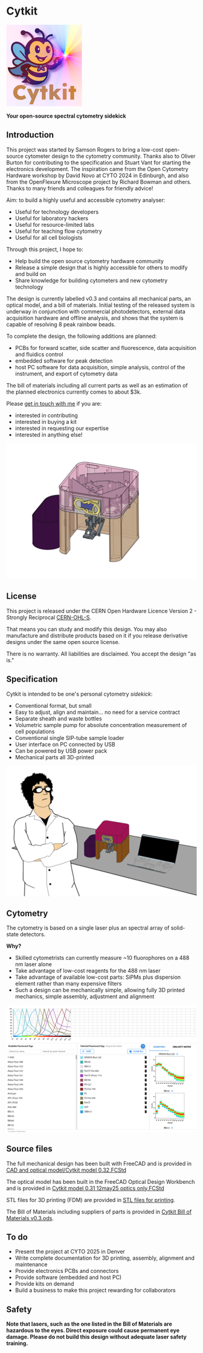 # Cytkit
![Cytkit bee mascot](/Presentation%20materials/cytkit_logo_bee_thumb.png)

__Your open-source spectral cytometry sidekick__ 

## Introduction
This project was started by Samson Rogers to bring a low-cost open-source cytometer design to the cytometry community. Thanks also to Oliver Burton for contributing to the specification and Stuart Vant for starting the electronics development. The inspiration came from the Open Cytometry Hardware workshop by David Novo at CYTO 2024 in Edinburgh, and also from the OpenFlexure Microscope project by Richard Bowman and others. Thanks to many friends and colleagues for friendly advice!

Aim: to build a highly useful and accessible cytometry analyser:
- Useful for technology developers 
- Useful for laboratory hackers
- Useful for resource-limited labs
- Useful for teaching flow cytometry
- Useful for all cell biologists

Through this project, I hope to: 
- Help build the open source cytometry hardware community
- Release a simple design that is highly accessible for others to modify and build on
- Share knowledge for building cytometers and new cytometry technology

The design is currently labelled v0.3 and contains all mechanical parts, an optical model, and a bill of materials. Initial testing of the released system is underway in conjunction with commercial photodetectors, external data acquisition hardware and offline analysis, and shows that the system is capable of resolving 8 peak rainbow beads. 

To complete the design, the following additions are planned:
- PCBs for forward scatter, side scatter and fluorescence, data acquisition and fluidics control
- embedded software for peak detection
- host PC software for data acquisition, simple analysis, control of the instrument, and export of cytometry data

The bill of materials including all current parts as well as an estimation of the planned electronics currently comes to about $3k. 

Please [get in touch with me](https://www.linkedin.com/in/salmanrogers/) if you are:
- interested in contributing
- interested in buying a kit
- interested in requesting our expertise
- interested in anything else!

![Cytkit CAD render](/Presentation%20materials/cytkit%200.3%20transparent.png)

## License
This project is released under the CERN Open Hardware Licence Version 2 - Strongly Reciprocal [CERN-OHL-S](https://opensource.org/license/cern-ohl-s). 

That means you can study and modify this design. You may also manufacture and distribute products based on it if you release derivative designs under the same open source license. 

There is no warranty. All liabilities are disclaimed. You accept the design "as is." 

## Specification
Cytkit is intended to be one's personal cytometry _sidekick_:
- Conventional format, but small
- Easy to adjust, align and maintain... no need for a service contract
- Separate sheath and waste bottles
- Volumetric sample pump for absolute concentration measurement of cell populations
- Conventional single SIP-tube sample loader 
- User interface on PC connected by USB
- Can be powered by USB power pack
- Mechanical parts all 3D-printed

![Cytkit bench scene with scientist](/Presentation%20materials/cytkit%20on%20bench%20scene.png)

## Cytometry
The cytometry is based on a single laser plus an spectral array of solid-state detectors.

__Why?__

- Skilled cytometrists can currently measure ~10 fluorophores on a 488 nm laser alone
- Take advantage of low-cost reagents for the 488 nm laser
- Take advantage of available low-cost parts: SiPMs plus dispersion element rather than many expensive filters
- Such a design can be mechanically simple, allowing fully 3D printed mechanics, simple assembly, adjustment and alignment

![Cytkit cytometry spec](/Presentation%20materials/Burton%2010-colours%20on%20488.png)

## Source files
The full mechanical design has been built with FreeCAD and is provided in [CAD and optical model/Cytkit model 0.32.FCStd](/CAD%20and%20optical%20model/Cytkit%20model%200.32.FCStd)

The optical model has been built in the FreeCAD Optical Design Workbench and is provided in [Cytkit model 0.31 12may25 optics only.FCStd](/CAD%20and%20optical%20model/Cytkit%20model%200.31%2012may25%20optics%20only.FCStd)

STL files for 3D printing (FDM) are provided in [STL files for printing](/STL%20files%20for%20printing).

The Bill of Materials including suppliers of parts is provided in [Cytkit Bill of Materials v0.3.ods](/Cytkit%20Bill%20of%20Materials%20v0.3.ods).

## To do
- Present the project at CYTO 2025 in Denver
- Write complete documentation for 3D printing, assembly, alignment and maintenance
- Provide electronics PCBs and connectors
- Provide software (embedded and host PC)
- Provide kits on demand
- Build a business to make this project rewarding for collaborators

## Safety
**Note that lasers, such as the one listed in the Bill of Materials are hazardous to the eyes. Direct exposure could cause permanent eye damage. Please do not build this design without adequate laser safety training.**